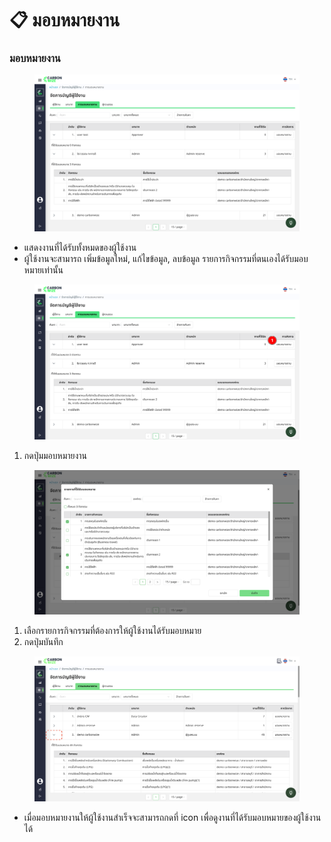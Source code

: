 # 📋 มอบหมายงาน

### มอบหมายงาน

<figure><img src="../../.gitbook/assets/image (39).png" alt=""><figcaption></figcaption></figure>

* แสดงงานที่ได้รับทั้งหมดของผู้ใช้งาน
* ผู้ใช้งานจะสามารถ เพิ่มข้อมูลใหม่, แก้ไขข้อมูล, ลบข้อมูล รายการกิจกรรมที่ตนเองได้รับมอบหมายเท่านั้น

<figure><img src="../../.gitbook/assets/image (40).png" alt=""><figcaption></figcaption></figure>

1. กดปุ่มมอบหมายงาน

<figure><img src="../../.gitbook/assets/image (41).png" alt=""><figcaption></figcaption></figure>

1. เลือกรายการกิจกรรมที่ต้องการให้ผู้ใช้งานได้รับมอบหมาย
2. กดปุ่มบันทึก

<figure><img src="../../.gitbook/assets/image (4) (1).png" alt=""><figcaption></figcaption></figure>

* เมื่อมอบหมายงานให้ผู้ใช้งานสำเร็จจะสามารถกดที่ icon เพื่อดูงานที่ได้รับมอบหมายของผู้ใช้งานได้
